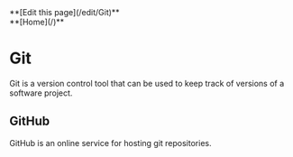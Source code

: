<title>Git</title>**[Edit this page](/edit/Git)**</br>**[Home](/)**
# Git
Git is a version control tool that can be used to keep track of versions of a software project.
## GitHub
GitHub is an online service for hosting git repositories.

  